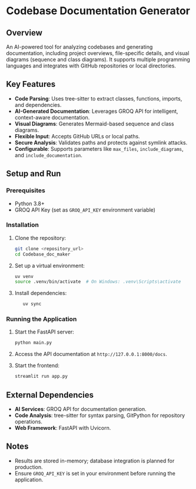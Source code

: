 # Codebase Documentation Generator

## Overview

An AI-powered tool for analyzing codebases and generating documentation, including project overviews, file-specific details, and visual diagrams (sequence and class diagrams). It supports multiple programming languages and integrates with GitHub repositories or local directories.

## Key Features
- **Code Parsing**: Uses tree-sitter to extract classes, functions, imports, and dependencies.
- **AI-Generated Documentation**: Leverages GROQ API for intelligent, context-aware documentation.
- **Visual Diagrams**: Generates Mermaid-based sequence and class diagrams.
- **Flexible Input**: Accepts GitHub URLs or local paths.
- **Secure Analysis**: Validates paths and protects against symlink attacks.
- **Configurable**: Supports parameters like `max_files`, `include_diagrams`, and `include_documentation`.

## Setup and Run

### Prerequisites
- Python 3.8+
- GROQ API Key (set as `GROQ_API_KEY` environment variable)

### Installation
1. Clone the repository:
   ```bash
   git clone <repository_url>
   cd Codebase_doc_maker
   ```
2. Set up a virtual environment:
   ```bash
   uv venv
   source .venv/bin/activate  # On Windows: .venv\Scripts\activate
   ```
3. Install dependencies:
   ```bash
      uv sync
   ```

### Running the Application
1. Start the FastAPI server:
   ```bash
   python main.py
   ```
2. Access the API documentation at `http://127.0.0.1:8000/docs`.

3. Start the frontend:
    ```bash
    streamlit run app.py
    ```


## External Dependencies
- **AI Services**: GROQ API for documentation generation.
- **Code Analysis**: tree-sitter for syntax parsing, GitPython for repository operations.
- **Web Framework**: FastAPI with Uvicorn.

## Notes
- Results are stored in-memory; database integration is planned for production.
- Ensure `GROQ_API_KEY` is set in your environment before running the application.